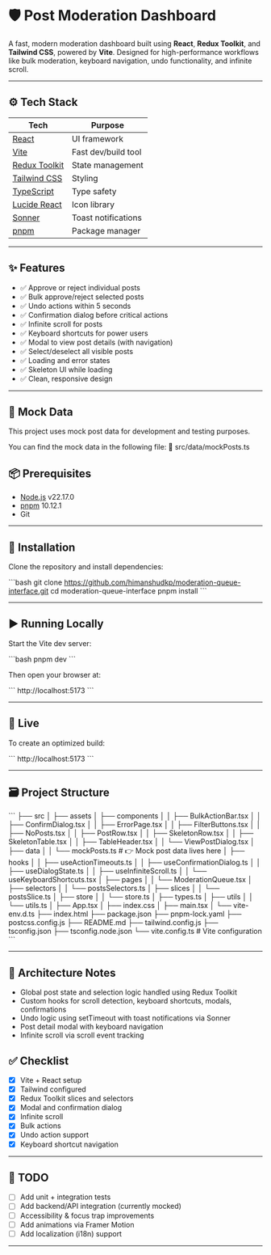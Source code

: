 # 🛡️ Post Moderation Dashboard

A fast, modern moderation dashboard built using **React**, **Redux Toolkit**, and **Tailwind CSS**, powered by **Vite**. Designed for high-performance workflows like bulk moderation, keyboard navigation, undo functionality, and infinite scroll.

---

## ⚙️ Tech Stack

| Tech                                           | Purpose             |
| ---------------------------------------------- | ------------------- |
| [React](https://reactjs.org)                   | UI framework        |
| [Vite](https://vitejs.dev/)                    | Fast dev/build tool |
| [Redux Toolkit](https://redux-toolkit.js.org/) | State management    |
| [Tailwind CSS](https://tailwindcss.com/)       | Styling             |
| [TypeScript](https://www.typescriptlang.org/)  | Type safety         |
| [Lucide React](https://lucide.dev/)            | Icon library        |
| [Sonner](https://sonner.emilkowal.ski/)        | Toast notifications |
| [pnpm](https://pnpm.io/)                       | Package manager     |

---

## ✨ Features

- ✅ Approve or reject individual posts
- ✅ Bulk approve/reject selected posts
- ✅ Undo actions within 5 seconds
- ✅ Confirmation dialog before critical actions
- ✅ Infinite scroll for posts
- ✅ Keyboard shortcuts for power users
- ✅ Modal to view post details (with navigation)
- ✅ Select/deselect all visible posts
- ✅ Loading and error states
- ✅ Skeleton UI while loading
- ✅ Clean, responsive design

---

## 🧪 Mock Data

This project uses mock post data for development and testing purposes.

You can find the mock data in the following file: 📁 src/data/mockPosts.ts

## 📦 Prerequisites

- [Node.js](https://nodejs.org/) v22.17.0
- [pnpm](https://pnpm.io/) 10.12.1
- Git

---

## 🧰 Installation

Clone the repository and install dependencies:

\`\`\`bash
git clone https://github.com/himanshudkp/moderation-queue-interface.git
cd moderation-queue-interface
pnpm install
\`\`\`

---

## ▶️ Running Locally

Start the Vite dev server:

\`\`\`bash
pnpm dev
\`\`\`

Then open your browser at:

\`\`\`
http://localhost:5173
\`\`\`

---

## 🔨 Live

To create an optimized build:

\`\`\`
http://localhost:5173
\`\`\`

---

## 🗃️ Project Structure

\`\`\`
├── src
│ ├── assets
│ ├── components
│ │ ├── BulkActionBar.tsx
│ │ ├── ConfirmDialog.tsx
│ │ ├── ErrorPage.tsx
│ │ ├── FilterButtons.tsx
│ │ ├── NoPosts.tsx
│ │ ├── PostRow.tsx
│ │ ├── SkeletonRow.tsx
│ │ ├── SkeletonTable.tsx
│ │ ├── TableHeader.tsx
│ │ └── ViewPostDialog.tsx
│ ├── data
│ │ └── mockPosts.ts # 👉 Mock post data lives here
│ ├── hooks
│ │ ├── useActionTimeouts.ts
│ │ ├── useConfirmationDialog.ts
│ │ ├── useDialogState.ts
│ │ ├── useInfiniteScroll.ts
│ │ └── useKeyboardShortcuts.tsx
│ ├── pages
│ │ └── ModerationQueue.tsx
│ ├── selectors
│ │ └── postsSelectors.ts
│ ├── slices
│ │ └── postsSlice.ts
│ ├── store
│ │ └── store.ts
│ ├── types.ts
│ ├── utils
│ │ └── utils.ts
│ ├── App.tsx
│ ├── index.css
│ ├── main.tsx
│ └── vite-env.d.ts
├── index.html
├── package.json
├── pnpm-lock.yaml
├── postcss.config.js
├── README.md
├── tailwind.config.js
├── tsconfig.json
├── tsconfig.node.json
└── vite.config.ts # Vite configuration
\`\`\`

---

## 🧠 Architecture Notes

- Global post state and selection logic handled using Redux Toolkit
- Custom hooks for scroll detection, keyboard shortcuts, modals, confirmations
- Undo logic using setTimeout with toast notifications via Sonner
- Post detail modal with keyboard navigation
- Infinite scroll via scroll event tracking

## ✅ Checklist

- [x] Vite + React setup
- [x] Tailwind configured
- [x] Redux Toolkit slices and selectors
- [x] Modal and confirmation dialog
- [x] Infinite scroll
- [x] Bulk actions
- [x] Undo action support
- [x] Keyboard shortcut navigation

---

## 📌 TODO

- [ ] Add unit + integration tests
- [ ] Add backend/API integration (currently mocked)
- [ ] Accessibility & focus trap improvements
- [ ] Add animations via Framer Motion
- [ ] Add localization (i18n) support

---
